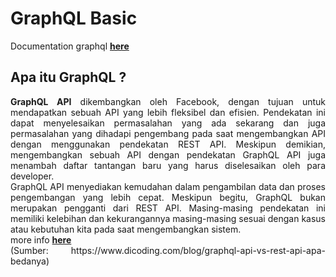 # GraphQL Basic

Documentation graphql <a href="https://graphql.org"><b>here</b></a> 

## Apa itu GraphQL ?

<p align="justify"><b>GraphQL API</b> dikembangkan oleh Facebook, dengan tujuan untuk mendapatkan sebuah API yang lebih fleksibel dan efisien. Pendekatan ini dapat menyelesaikan permasalahan yang ada sekarang dan juga permasalahan yang dihadapi pengembang pada saat mengembangkan API dengan menggunakan pendekatan REST API. Meskipun demikian, mengembangkan sebuah API dengan pendekatan GraphQL API juga menambah daftar tantangan baru yang harus diselesaikan oleh para developer. <br>
GraphQL API menyediakan kemudahan dalam pengambilan data dan proses pengembangan yang lebih cepat. Meskipun begitu, GraphQL bukan merupakan pengganti dari REST API. Masing-masing pendekatan ini memiliki kelebihan dan kekurangannya masing-masing sesuai dengan kasus atau kebutuhan kita pada saat mengembangkan sistem. 
<br>
more info <a href="https://www.dicoding.com/blog/graphql-api-vs-rest-api-apa-bedanya"><b>here</b></a> 
<br>
(Sumber: https://www.dicoding.com/blog/graphql-api-vs-rest-api-apa-bedanya)
</p>

